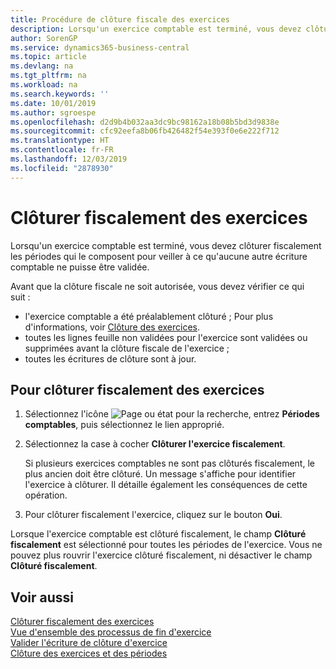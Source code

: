 ```yaml
---
title: Procédure de clôture fiscale des exercices
description: Lorsqu'un exercice comptable est terminé, vous devez clôturer fiscalement les périodes qui le composent pour veiller à ce qu'aucune autre écriture comptable ne puisse être validée.
author: SorenGP
ms.service: dynamics365-business-central
ms.topic: article
ms.devlang: na
ms.tgt_pltfrm: na
ms.workload: na
ms.search.keywords: ''
ms.date: 10/01/2019
ms.author: sgroespe
ms.openlocfilehash: d2d9b4b032aa3dc9bc98162a18b08b5bd3d9838e
ms.sourcegitcommit: cfc92eefa8b06fb426482f54e393f0e6e222f712
ms.translationtype: HT
ms.contentlocale: fr-FR
ms.lasthandoff: 12/03/2019
ms.locfileid: "2878930"
---
```

# <a name="fiscally-close-years"></a>Clôturer fiscalement des exercices
Lorsqu'un exercice comptable est terminé, vous devez clôturer fiscalement les périodes qui le composent pour veiller à ce qu'aucune autre écriture comptable ne puisse être validée.  

Avant que la clôture fiscale ne soit autorisée, vous devez vérifier ce qui suit :  

- l'exercice comptable a été préalablement clôturé ; Pour plus d'informations, voir [Clôture des exercices](how-to-close-years.md).  
- toutes les lignes feuille non validées pour l'exercice sont validées ou supprimées avant la clôture fiscale de l'exercice ;
- toutes les écritures de clôture sont à jour.  

## <a name="to-fiscally-close-years"></a>Pour clôturer fiscalement des exercices  

1.  Sélectionnez l'icône ![Page ou état pour la recherche](../../media/ui-search/search_small.png "Icône Page ou état pour la recherche"), entrez **Périodes comptables**, puis sélectionnez le lien approprié.  
2.  Sélectionnez la case à cocher **Clôturer l'exercice fiscalement**.  

    Si plusieurs exercices comptables ne sont pas clôturés fiscalement, le plus ancien doit être clôturé. Un message s'affiche pour identifier l'exercice à clôturer. Il détaille également les conséquences de cette opération.  

3.  Pour clôturer fiscalement l'exercice, cliquez sur le bouton **Oui**.  

Lorsque l'exercice comptable est clôturé fiscalement, le champ **Clôturé fiscalement** est sélectionné pour toutes les périodes de l'exercice. Vous ne pouvez plus rouvrir l'exercice clôturé fiscalement, ni désactiver le champ **Clôturé fiscalement**.  

## <a name="see-also"></a>Voir aussi  
 [Clôturer fiscalement des exercices](how-to-close-years.md)   
 [Vue d'ensemble des processus de fin d'exercice](year-end-processes-overview.md)   
 [Valider l'écriture de clôture d'exercice](how-to-post-the-year-end-closing-entry.md)   
 [Clôture des exercices et des périodes](../../year-close-years-periods.md)
